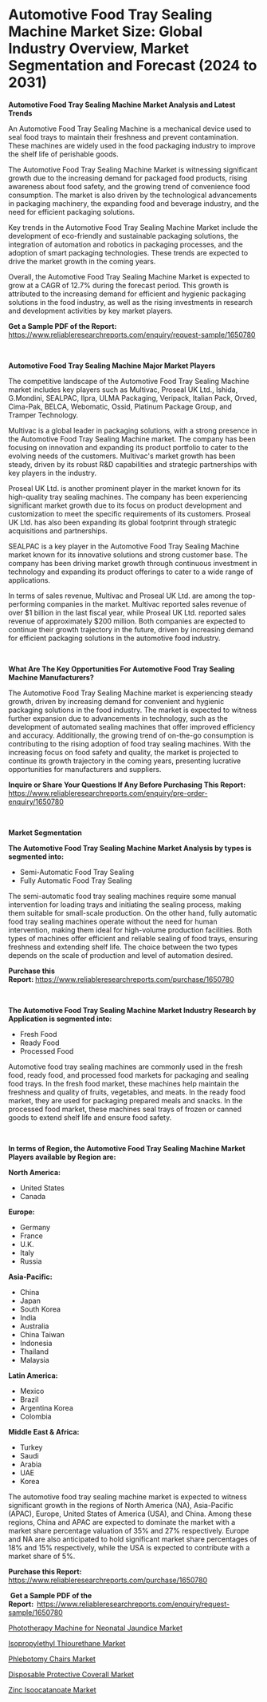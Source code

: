 <p><h1>Automotive Food Tray Sealing Machine Market Size: Global Industry Overview, Market Segmentation and Forecast (2024 to 2031)</h1></p><p><strong>Automotive Food Tray Sealing Machine Market Analysis and Latest Trends</strong></p>
<p><p>An Automotive Food Tray Sealing Machine is a mechanical device used to seal food trays to maintain their freshness and prevent contamination. These machines are widely used in the food packaging industry to improve the shelf life of perishable goods.</p><p>The Automotive Food Tray Sealing Machine Market is witnessing significant growth due to the increasing demand for packaged food products, rising awareness about food safety, and the growing trend of convenience food consumption. The market is also driven by the technological advancements in packaging machinery, the expanding food and beverage industry, and the need for efficient packaging solutions.</p><p>Key trends in the Automotive Food Tray Sealing Machine Market include the development of eco-friendly and sustainable packaging solutions, the integration of automation and robotics in packaging processes, and the adoption of smart packaging technologies. These trends are expected to drive the market growth in the coming years.</p><p>Overall, the Automotive Food Tray Sealing Machine Market is expected to grow at a CAGR of 12.7% during the forecast period. This growth is attributed to the increasing demand for efficient and hygienic packaging solutions in the food industry, as well as the rising investments in research and development activities by key market players.</p></p>
<p><strong>Get a Sample PDF of the Report:&nbsp;</strong> <a href="https://www.reliableresearchreports.com/enquiry/request-sample/1650780">https://www.reliableresearchreports.com/enquiry/request-sample/1650780</a></p>
<p>&nbsp;</p>
<p><strong>Automotive Food Tray Sealing Machine Major Market Players</strong></p>
<p><p>The competitive landscape of the Automotive Food Tray Sealing Machine market includes key players such as Multivac, Proseal UK Ltd., Ishida, G.Mondini, SEALPAC, Ilpra, ULMA Packaging, Veripack, Italian Pack, Orved, Cima-Pak, BELCA, Webomatic, Ossid, Platinum Package Group, and Tramper Technology. </p><p>Multivac is a global leader in packaging solutions, with a strong presence in the Automotive Food Tray Sealing Machine market. The company has been focusing on innovation and expanding its product portfolio to cater to the evolving needs of the customers. Multivac's market growth has been steady, driven by its robust R&D capabilities and strategic partnerships with key players in the industry.</p><p>Proseal UK Ltd. is another prominent player in the market known for its high-quality tray sealing machines. The company has been experiencing significant market growth due to its focus on product development and customization to meet the specific requirements of its customers. Proseal UK Ltd. has also been expanding its global footprint through strategic acquisitions and partnerships.</p><p>SEALPAC is a key player in the Automotive Food Tray Sealing Machine market known for its innovative solutions and strong customer base. The company has been driving market growth through continuous investment in technology and expanding its product offerings to cater to a wide range of applications.</p><p>In terms of sales revenue, Multivac and Proseal UK Ltd. are among the top-performing companies in the market. Multivac reported sales revenue of over $1 billion in the last fiscal year, while Proseal UK Ltd. reported sales revenue of approximately $200 million. Both companies are expected to continue their growth trajectory in the future, driven by increasing demand for efficient packaging solutions in the automotive food industry.</p></p>
<p>&nbsp;</p>
<p><strong>What Are The Key Opportunities For Automotive Food Tray Sealing Machine Manufacturers?</strong></p>
<p><p>The Automotive Food Tray Sealing Machine market is experiencing steady growth, driven by increasing demand for convenient and hygienic packaging solutions in the food industry. The market is expected to witness further expansion due to advancements in technology, such as the development of automated sealing machines that offer improved efficiency and accuracy. Additionally, the growing trend of on-the-go consumption is contributing to the rising adoption of food tray sealing machines. With the increasing focus on food safety and quality, the market is projected to continue its growth trajectory in the coming years, presenting lucrative opportunities for manufacturers and suppliers.</p></p>
<p><strong>Inquire or Share Your Questions If Any Before Purchasing This Report:</strong> <a href="https://www.reliableresearchreports.com/enquiry/pre-order-enquiry/1650780">https://www.reliableresearchreports.com/enquiry/pre-order-enquiry/1650780</a></p>
<p>&nbsp;</p>
<p><strong>Market Segmentation</strong></p>
<p><strong>The Automotive Food Tray Sealing Machine Market Analysis by types is segmented into:</strong></p>
<p><ul><li>Semi-Automatic Food Tray Sealing</li><li>Fully Automatic Food Tray Sealing</li></ul></p>
<p><p>The semi-automatic food tray sealing machines require some manual intervention for loading trays and initiating the sealing process, making them suitable for small-scale production. On the other hand, fully automatic food tray sealing machines operate without the need for human intervention, making them ideal for high-volume production facilities. Both types of machines offer efficient and reliable sealing of food trays, ensuring freshness and extending shelf life. The choice between the two types depends on the scale of production and level of automation desired.</p></p>
<p><strong>Purchase this Report:&nbsp;</strong><a href="https://www.reliableresearchreports.com/purchase/1650780">https://www.reliableresearchreports.com/purchase/1650780</a></p>
<p>&nbsp;</p>
<p><strong>The Automotive Food Tray Sealing Machine Market Industry Research by Application is segmented into:</strong></p>
<p><ul><li>Fresh Food</li><li>Ready Food</li><li>Processed Food</li></ul></p>
<p><p>Automotive food tray sealing machines are commonly used in the fresh food, ready food, and processed food markets for packaging and sealing food trays. In the fresh food market, these machines help maintain the freshness and quality of fruits, vegetables, and meats. In the ready food market, they are used for packaging prepared meals and snacks. In the processed food market, these machines seal trays of frozen or canned goods to extend shelf life and ensure food safety.</p></p>
<p>&nbsp;</p>
<p><strong>In terms of Region, the Automotive Food Tray Sealing Machine Market Players available by Region are:</strong></p>
<p>
    <p> <strong> North America: </strong>
        <ul>
            <li>United States</li>
            <li>Canada</li>
        </ul>
        </p> 
    <p> <strong> Europe: </strong>
        <ul>
            <li>Germany</li>
            <li>France</li>
            <li>U.K.</li>
            <li>Italy</li>
            <li>Russia</li>
        </ul>
        </p> 
    <p> <strong> Asia-Pacific: </strong>
        <ul>
            <li>China</li>
            <li>Japan</li>
            <li>South Korea</li>
            <li>India</li>
            <li>Australia</li>
            <li>China Taiwan</li>
            <li>Indonesia</li>
            <li>Thailand</li>
            <li>Malaysia</li>
        </ul>
        </p> 
    <p> <strong> Latin America: </strong>
        <ul>
            <li>Mexico</li>
            <li>Brazil</li>
            <li>Argentina Korea</li>
            <li>Colombia</li>
        </ul>
        </p> 
    <p> <strong> Middle East & Africa: </strong>
        <ul>
            <li>Turkey</li>
            <li>Saudi</li>
            <li>Arabia</li>
            <li>UAE</li>
            <li>Korea</li>
        </ul>
    </p>
    </p>
<p><p>The automotive food tray sealing machine market is expected to witness significant growth in the regions of North America (NA), Asia-Pacific (APAC), Europe, United States of America (USA), and China. Among these regions, China and APAC are expected to dominate the market with a market share percentage valuation of 35% and 27% respectively. Europe and NA are also anticipated to hold significant market share percentages of 18% and 15% respectively, while the USA is expected to contribute with a market share of 5%.</p></p>
<p><strong>Purchase this Report: </strong><a href="https://www.reliableresearchreports.com/purchase/1650780">https://www.reliableresearchreports.com/purchase/1650780</a></p>
<p>&nbsp;<strong>Get a Sample PDF of the Report:&nbsp;&nbsp;</strong><a href="https://www.reliableresearchreports.com/enquiry/request-sample/1650780">https://www.reliableresearchreports.com/enquiry/request-sample/1650780</a></p>
<p><strong></strong></p>
<p><p><a href="https://medium.com/@entelaloshi55/phototherapy-machine-for-neonatal-jaundice-market-comprehensive-assessment-by-type-application-19e917b6c85f">Phototherapy Machine for Neonatal Jaundice Market</a></p><p><a href="https://github.com/juniordelafrance/Market-Research-Report-List-1/blob/main/isopropylethyl-thiourethane-market.md">Isopropylethyl Thiourethane Market</a></p><p><a href="https://medium.com/@entelaloshi55/phlebotomy-chairs-market-furnishes-information-on-market-share-market-trends-and-market-growth-770a1f5577be">Phlebotomy Chairs Market</a></p><p><a href="https://medium.com/@entelaloshi55/disposable-protective-coverall-market-research-report-its-history-and-forecast-2024-to-2031-4ba3088e2949">Disposable Protective Coverall Market</a></p><p><a href="https://github.com/jaidynmorantestelletmjzya/Market-Research-Report-List-1/blob/main/zinc-isoocatanoate-market.md">Zinc Isoocatanoate Market</a></p></p>